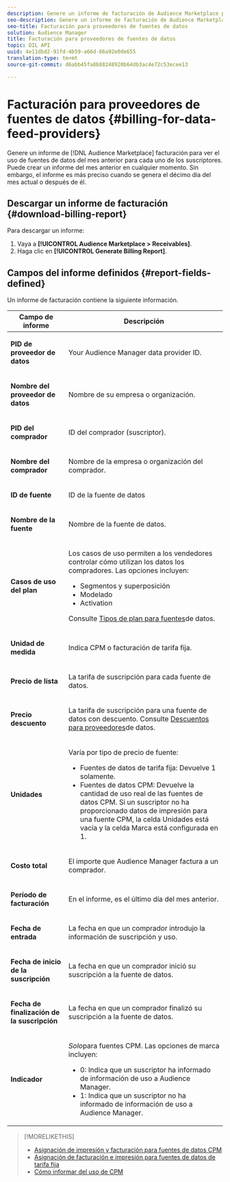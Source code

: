 ```yaml
---
description: Genere un informe de facturación de Audience Marketplace para ver el uso de fuentes de datos del mes anterior para cada uno de los suscriptores. Puede crear un informe del mes anterior en cualquier momento. Sin embargo, el informe es más preciso cuando se genera el décimo día del mes actual o después de él.
seo-description: Genere un informe de facturación de Audience Marketplace para ver el uso de fuentes de datos del mes anterior para cada uno de los suscriptores. Puede crear un informe del mes anterior en cualquier momento. Sin embargo, el informe es más preciso cuando se genera el décimo día del mes actual o después de él.
seo-title: Facturación para proveedores de fuentes de datos
solution: Audience Manager
title: Facturación para proveedores de fuentes de datos
topic: DIL API
uuid: 4e11dbd2-91fd-4b59-a66d-86a92e0de655
translation-type: tm+mt
source-git-commit: d6abb45fa8b88248920b64db3ac4e72c53ecee13

---
```



# Facturación para proveedores de fuentes de datos {#billing-for-data-feed-providers}

Genere un informe de [!DNL Audience Marketplace] facturación para ver el uso de fuentes de datos del mes anterior para cada uno de los suscriptores. Puede crear un informe del mes anterior en cualquier momento. Sin embargo, el informe es más preciso cuando se genera el décimo día del mes actual o después de él.

## Descargar un informe de facturación {#download-billing-report}

Para descargar un informe:

1. Vaya a **[!UICONTROL Audience Marketplace > Receivables]**.
1. Haga clic en **[!UICONTROL Generate Billing Report]**.

## Campos del informe definidos {#report-fields-defined}

Un informe de facturación contiene la siguiente información.

<table id="table_B433D5059F6446068683E425B1D87520"> 
 <thead> 
  <tr> 
   <th colname="col1" class="entry"> Campo de informe </th> 
   <th colname="col2" class="entry"> Descripción </th> 
  </tr> 
 </thead>
 <tbody> 
  <tr> 
   <td colname="col1"> <p><b><span class="uicontrol"> PID de proveedor de datos</span></b> </p> </td> 
   <td colname="col2"> <p>Your <span class="keyword"> Audience Manager</span> data provider ID. </p> </td> 
  </tr> 
  <tr> 
   <td colname="col1"> <p><b><span class="uicontrol"> Nombre del proveedor de datos</span></b> </p> </td> 
   <td colname="col2"> <p>Nombre de su empresa o organización. </p> </td> 
  </tr> 
  <tr> 
   <td colname="col1"> <p><b><span class="uicontrol"> PID del comprador</span></b> </p> </td> 
   <td colname="col2"> <p>ID del comprador (suscriptor). </p> </td> 
  </tr> 
  <tr> 
   <td colname="col1"> <p><b><span class="uicontrol"> Nombre del comprador</span></b> </p> </td> 
   <td colname="col2"> <p>Nombre de la empresa o organización del comprador. </p> </td> 
  </tr> 
  <tr> 
   <td colname="col1"> <p><b><span class="uicontrol"> ID de fuente</span></b> </p> </td> 
   <td colname="col2"> <p>ID de la fuente de datos </p> </td> 
  </tr> 
  <tr> 
   <td colname="col1"> <p><b><span class="uicontrol"> Nombre de la fuente</span></b> </p> </td> 
   <td colname="col2"> <p>Nombre de la fuente de datos. </p> </td> 
  </tr> 
  <tr> 
   <td colname="col1"> <p><b><span class="uicontrol"> Casos de uso del plan</span></b> </p> </td> 
   <td colname="col2"> <p>Los casos de uso permiten a los vendedores controlar cómo utilizan los datos los compradores. Las opciones incluyen: </p> 
    <ul id="ul_8230A93B5DCE4C10B025D3C761F72CEF"> 
     <li id="li_3400C6475F6D43D7AF54D9A0ED9C09E0">Segmentos y superposición </li> 
     <li id="li_65DFEF1EA6C341ACB5B72FF629F10AFC">Modelado </li> 
     <li id="li_B84935B93ADE4D299732CE7E099DF7B3">Activation </li> 
    </ul> <p>Consulte <a href="../../../features/audience-marketplace/marketplace-data-providers/marketplace-create-manage-feeds.md#plan-types"> Tipos de plan para fuentes</a>de datos. </p> </td> 
  </tr> 
  <tr> 
   <td colname="col1"> <p><b><span class="uicontrol"> Unidad de medida</span></b> </p> </td> 
   <td colname="col2"> <p>Indica CPM o facturación de tarifa fija. </p> </td> 
  </tr> 
  <tr> 
   <td colname="col1"> <p><b><span class="uicontrol"> Precio de lista</span></b> </p> </td> 
   <td colname="col2"> <p>La tarifa de suscripción para cada fuente de datos. </p> </td> 
  </tr> 
  <tr> 
   <td colname="col1"> <p><b><span class="uicontrol"> Precio descuento</span></b> </p> </td> 
   <td colname="col2"> <p>La tarifa de suscripción para una fuente de datos con descuento. Consulte <a href="../../../features/audience-marketplace/marketplace-data-providers/marketplace-create-manage-feeds.md#discounts"> Descuentos para proveedores</a>de datos. </p> </td> 
  </tr> 
  <tr> 
   <td colname="col1"> <p><b><span class="uicontrol"> Unidades</span></b> </p> </td> 
   <td colname="col2"> <p>Varía por tipo de precio de fuente: </p> 
    <ul id="ul_01550B436EEE4FBC8C9945E08E3CE2C6"> 
     <li id="li_C589F6A751AB407E853AC6F726A47F14">Fuentes de datos de tarifa fija: Devuelve 1 solamente. </li> 
     <li id="li_F93F8AEB2D8C45BFA0305E7808AFF848">Fuentes de datos CPM: Devuelve la cantidad de uso real de las fuentes de datos CPM. Si un suscriptor no ha proporcionado datos de impresión para una fuente CPM, la celda Unidades está vacía y la celda Marca está configurada en 1. </li> 
    </ul> </td> 
  </tr> 
  <tr> 
   <td colname="col1"> <p><b><span class="uicontrol"> Costo total</span></b> </p> </td> 
   <td colname="col2"> <p>El importe <span class="keyword"> que Audience Manager</span> factura a un comprador. </p> </td> 
  </tr> 
  <tr> 
   <td colname="col1"> <p><b><span class="uicontrol"> Período de facturación</span></b> </p> </td> 
   <td colname="col2"> <p> En el informe, es el último día del mes anterior. </p> </td> 
  </tr> 
  <tr> 
   <td colname="col1"> <p><b><span class="uicontrol"> Fecha de entrada</span></b> </p> </td> 
   <td colname="col2"> <p>La fecha en que un comprador introdujo la información de suscripción y uso. </p> </td> 
  </tr> 
  <tr> 
   <td colname="col1"> <p><b><span class="uicontrol"> Fecha de inicio de la suscripción</span></b> </p> </td> 
   <td colname="col2"> <p>La fecha en que un comprador inició su suscripción a la fuente de datos. </p> </td> 
  </tr> 
  <tr> 
   <td colname="col1"> <p><b><span class="uicontrol"> Fecha de finalización de la suscripción</span></b> </p> </td> 
   <td colname="col2"> <p>La fecha en que un comprador finalizó su suscripción a la fuente de datos. </p> </td> 
  </tr> 
  <tr> 
   <td colname="col1"> <p><b><span class="uicontrol"> Indicador</span></b> </p> </td> 
   <td colname="col2"> <p> <i>Solo</i>para fuentes CPM. Las opciones de marca incluyen: </p> 
    <ul id="ul_509BC73B754A43299F8D719AB0805ABD"> 
     <li id="li_AB35E33B68EC49A187495DF6B9D86563">0: Indica que un suscriptor ha informado de información de uso a <span class="keyword"> Audience Manager</span>. </li> 
     <li id="li_2E4871B127A84EC586A9F3659F52D67E">1: Indica que un suscriptor no ha informado de información de uso a <span class="keyword"> Audience Manager</span>. </li> 
    </ul> </td> 
  </tr> 
 </tbody> 
</table>

>[!MORELIKETHIS]
>
>* [Asignación de impresión y facturación para fuentes de datos CPM](../../../features/audience-marketplace/marketplace-data-buyers/marketplace-buyer-billing.md#cost-attribution)
>* [Asignación de facturación e impresión para fuentes de datos de tarifa fija](../../../features/audience-marketplace/marketplace-data-buyers/marketplace-buyer-billing.md)
>* [Cómo informar del uso de CPM](../../../features/audience-marketplace/marketplace-data-buyers/marketplace-buyer-billing.md#report-cpm-usage)

